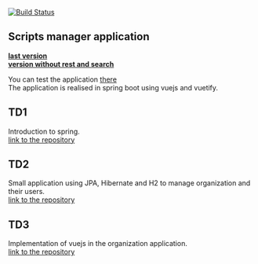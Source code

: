 [![Build Status](https://travis-ci.org/<username>/<reponame>.svg?branch=master)](https://travis-ci.org/<username>/<reponame>)


## Scripts manager application
<b><a href ="https://github.com/quentinfon/Springboot.tds/tree/td6">last version</a></b><br>
<b><a href ="https://github.com/quentinfon/Springboot.tds/tree/td5">version without rest and search</a></b><br>

You can test the application <a href ="https://scripts-manager.herokuapp.com/index">there</a>
<br>
The application is realised in spring boot using vuejs and vuetify.

## TD1
Introduction to spring.<br>
<a href ="https://github.com/quentinfon/Springboot.tds/tree/td1">link to the repository</a>
## TD2
Small application using JPA, Hibernate and H2 to manage organization and their users.<br>
<a href ="https://github.com/quentinfon/Springboot.tds/tree/td2">link to the repository</a>
## TD3
Implementation of vuejs in the organization application.<br>
<a href ="https://github.com/quentinfon/Springboot.tds/tree/td3">link to the repository</a>
